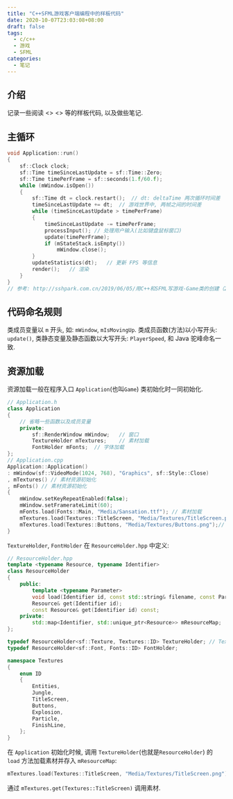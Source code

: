 ```yaml
---
title: "C++SFML游戏客户端编程中的样板代码"
date: 2020-10-07T23:03:08+08:00
draft: false
tags:
  - c/c++
  - 游戏
  - SFML
categories:
  - 笔记
---
```


## 介绍

记录一些阅读 <<SFML Game Development>> <<SFML Game Development By Example>> 等的样板代码, 以及做些笔记.

## 主循环

```cpp
void Application::run()
{
	sf::Clock clock;
	sf::Time timeSinceLastUpdate = sf::Time::Zero;
	sf::Time timePerFrame = sf::seconds(1.f/60.f);
	while (mWindow.isOpen())
	{
		sf::Time dt = clock.restart();	// dt: deltaTime 两次循环时间差
		timeSinceLastUpdate += dt;	// 游戏世界中, 两帧之间的时间差
		while (timeSinceLastUpdate > timePerFrame)
		{
			timeSinceLastUpdate -= timePerFrame;
			processInput();	// 处理用户输入(比如键盘鼠标窗口)
			update(timePerFrame);
			if (mStateStack.isEmpty())
				mWindow.close();
		}
		updateStatistics(dt);	// 更新 FPS 等信息
		render();	// 渲染
	}
}
// 参考: http://sshpark.com.cn/2019/06/05/用C++和SFML写游戏-Game类的创建（2）/
```

## 代码命名规则

类成员变量以 `m` 开头, 如: `mWindow`, `mIsMovingUp`. 类成员函数(方法)以小写开头: `update()`, 类静态变量及静态函数以大写开头: `PlayerSpeed`, 和 Java 驼峰命名一致.

## 资源加载

资源加载一般在程序入口 `Application`(也叫`Game`) 类初始化时一同初始化.

```cpp
// Application.h
class Application
{
	// 省略一些函数以及成员变量
	private:
		sf::RenderWindow mWindow;	// 窗口
		TextureHolder mTextures;	// 素材加载
	  	FontHolder mFonts;	// 字体加载
};
// Application.cpp
Application::Application()
: mWindow(sf::VideoMode(1024, 768), "Graphics", sf::Style::Close)
, mTextures() // 素材资源初始化
, mFonts() // 素材资源初始化
{
	mWindow.setKeyRepeatEnabled(false);
	mWindow.setFramerateLimit(60);
	mFonts.load(Fonts::Main, "Media/Sansation.ttf"); // 素材加载
	mTextures.load(Textures::TitleScreen, "Media/Textures/TitleScreen.png"); // 素材加载
	mTextures.load(Textures::Buttons, "Media/Textures/Buttons.png");// 素材加载
}
```

`TextureHolder`, `FontHolder` 在 `ResourceHolder.hpp` 中定义:

```cpp
// ResourceHolder.hpp
template <typename Resource, typename Identifier>
class ResourceHolder
{
	public:
		template <typename Parameter>
		void load(Identifier id, const std::string& filename, const Parameter& secondParam);
		Resource& get(Identifier id);
		const Resource& get(Identifier id) const;
	private:
		std::map<Identifier, std::unique_ptr<Resource>>	mResourceMap;
};

typedef ResourceHolder<sf::Texture, Textures::ID> TextureHolder; // Textures 是命名空间, ID 是枚举类型
typedef ResourceHolder<sf::Font, Fonts::ID> FontHolder;

namespace Textures
{
	enum ID
	{
		Entities,
		Jungle,
		TitleScreen,
		Buttons,
		Explosion,
		Particle,
		FinishLine,
	};
}
```

在 `Application` 初始化时候, 调用 `TextureHolder`(也就是`ResourceHolder`) 的 `load` 方法加载素材并存入 `mResourceMap`:

```cpp
mTextures.load(Textures::TitleScreen, "Media/Textures/TitleScreen.png");
```

通过 `mTextures.get(Textures::TitleScreen)` 调用素材.
